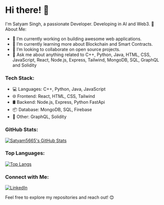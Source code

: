 # Hi there! 👋

I'm Satyam Singh, a passionate Developer.
Developing in AI and Web3.
🚀 About Me:
- 🔭 I’m currently working on building awesome web applications.
- 🌱 I’m currently learning more about Blockchain and Smart Contracts.
- 👯 I’m looking to collaborate on open source projects.
- 💬 Ask me about anything related to C++, Python, Java, HTML, CSS, JavaScript, React, Node.js, Express, Tailwind, MongoDB, SQL, GraphQL and Solidity

### Tech Stack:
- 💻 Languages: C++, Python, Java, JavaScript
- 🌐 Frontend: React, HTML, CSS, Tailwind
- 🛢️ Backend: Node.js, Express, Python FastApi
- 📦 Database: MongoDB, SQL, Firebase
- 🔧 Other: GraphQL, Solidity

### GitHub Stats:
[![Satyam5665's GitHub Stats](https://github-readme-stats.vercel.app/api?username=Satyam5665&show_icons=true&count_private=true&hide=contribs,prs&theme=radical)](https://github.com/Satyam5665)

### Top Languages:
[![Top Langs](https://github-readme-stats.vercel.app/api/top-langs/?username=Satyam5665&layout=compact&theme=radical)](https://github.com/Satyam5665)

### Connect with Me:
[![LinkedIn](https://img.shields.io/badge/LinkedIn-Connect-blue)](https://in.linkedin.com/in/satyam-singh-b4a32b215)


Feel free to explore my repositories and reach out! 😊
